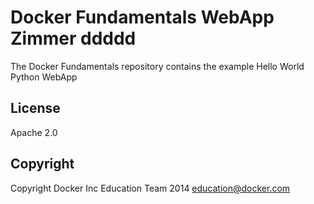 Docker Fundamentals WebApp Zimmer ddddd
==========================

The Docker Fundamentals repository contains the example Hello World Python WebApp

## License

Apache 2.0

## Copyright

Copyright Docker Inc Education Team 2014 <education@docker.com>
